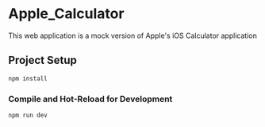# Apple_Calculator

This web application is a mock version of Apple's iOS Calculator application

## Project Setup

```sh
npm install
```

### Compile and Hot-Reload for Development

```sh
npm run dev
```

